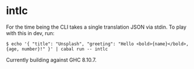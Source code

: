 # intlc

For the time being the CLI takes a single translation JSON via stdin. To play with this in dev, run:

```
$ echo '{ "title": "Unsplash", "greeting": "Hello <bold>{name}</bold>, {age, number}!" }' | cabal run -- intlc
```

Currently building against GHC 8.10.7.
